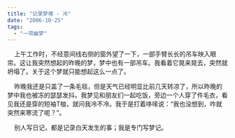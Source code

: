 ```yaml
---
title: "记录梦境 - 冷"
date: "2006-10-25"
tags: 
  - "一帘幽梦"
---
```


    上午工作时，不经意间线右侧的窗外望了一下，一部手臂长长的吊车映入眼帘。这让我突然想起的昨晚的梦，梦中也有一部吊车。我看着它晃来晃去，突然就坍塌了。关于这个梦就只能想起这么一点了。

    昨晚我还是只盖了一条毛毯，但是天气已经明显比前几天转凉了，所以昨晚的梦中我也被冻的瑟瑟发抖。我梦见和朋友们一起吃饭，旁边一个人穿了件毛衣，看见我还是穿的短袖T桖，就问我冷不冷。我于是打着哆嗦说：“我也没想到，咋就突然来寒流了呢？”。

    别人写日记，都是记录白天发生的事；我是专门写梦记。

